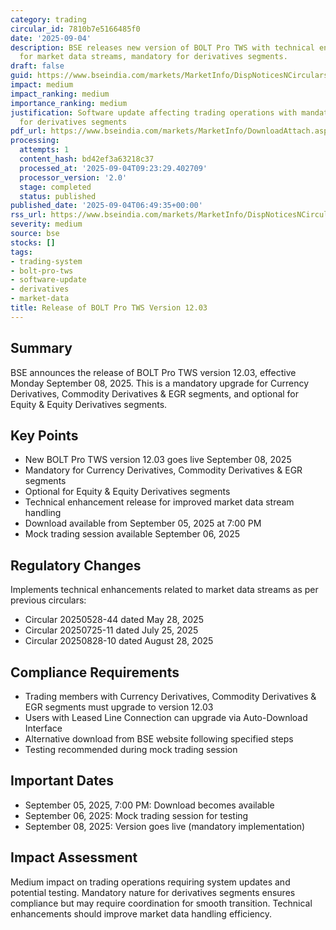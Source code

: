 ```yaml
---
category: trading
circular_id: 7810b7e5166485f0
date: '2025-09-04'
description: BSE releases new version of BOLT Pro TWS with technical enhancements
  for market data streams, mandatory for derivatives segments.
draft: false
guid: https://www.bseindia.com/markets/MarketInfo/DispNoticesNCirculars.aspx?Noticeid={4A8AEAAC-D466-4B44-865E-4113CF17DC36}&noticeno=20250904-11&dt=09/04/2025&icount=11&totcount=15&flag=0
impact: medium
impact_ranking: medium
importance_ranking: medium
justification: Software update affecting trading operations with mandatory implementation
  for derivatives segments
pdf_url: https://www.bseindia.com/markets/MarketInfo/DownloadAttach.aspx?id=20250904-11&attachedId=
processing:
  attempts: 1
  content_hash: bd42ef3a63218c37
  processed_at: '2025-09-04T09:23:29.402709'
  processor_version: '2.0'
  stage: completed
  status: published
published_date: '2025-09-04T06:49:35+00:00'
rss_url: https://www.bseindia.com/markets/MarketInfo/DispNoticesNCirculars.aspx?Noticeid={4A8AEAAC-D466-4B44-865E-4113CF17DC36}&noticeno=20250904-11&dt=09/04/2025&icount=11&totcount=15&flag=0
severity: medium
source: bse
stocks: []
tags:
- trading-system
- bolt-pro-tws
- software-update
- derivatives
- market-data
title: Release of BOLT Pro TWS Version 12.03
---
```


## Summary

BSE announces the release of BOLT Pro TWS version 12.03, effective Monday September 08, 2025. This is a mandatory upgrade for Currency Derivatives, Commodity Derivatives & EGR segments, and optional for Equity & Equity Derivatives segments.

## Key Points

- New BOLT Pro TWS version 12.03 goes live September 08, 2025
- Mandatory for Currency Derivatives, Commodity Derivatives & EGR segments
- Optional for Equity & Equity Derivatives segments
- Technical enhancement release for improved market data stream handling
- Download available from September 05, 2025 at 7:00 PM
- Mock trading session available September 06, 2025

## Regulatory Changes

Implements technical enhancements related to market data streams as per previous circulars:
- Circular 20250528-44 dated May 28, 2025
- Circular 20250725-11 dated July 25, 2025
- Circular 20250828-10 dated August 28, 2025

## Compliance Requirements

- Trading members with Currency Derivatives, Commodity Derivatives & EGR segments must upgrade to version 12.03
- Users with Leased Line Connection can upgrade via Auto-Download Interface
- Alternative download from BSE website following specified steps
- Testing recommended during mock trading session

## Important Dates

- September 05, 2025, 7:00 PM: Download becomes available
- September 06, 2025: Mock trading session for testing
- September 08, 2025: Version goes live (mandatory implementation)

## Impact Assessment

Medium impact on trading operations requiring system updates and potential testing. Mandatory nature for derivatives segments ensures compliance but may require coordination for smooth transition. Technical enhancements should improve market data handling efficiency.